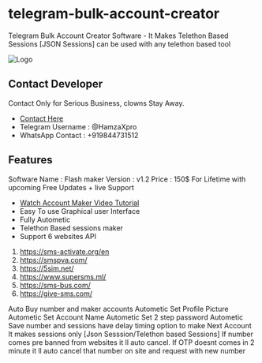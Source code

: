 # telegram-bulk-account-creator
Telegram Bulk Account Creator Software - It Makes Telethon Based Sessions [JSON Sessions] can be used with any telethon based tool

![Logo](https://blogger.googleusercontent.com/img/b/R29vZ2xl/AVvXsEiPNdfCEIW16pi1gtuUJ-VokNfMaiz5LgMsWyn84V4lJYmrbv_zhCtcjsh1mNoJzK3RAB8-aOZCGJYi3pk4sUplu8Xd6Dn7FGlf6tEbqX_u4-APdTu0Nm-h2R5kp-q8hihtDaGUTDNkhy_sf89o5sUezPi6vCI2G7Nql9AFoDkf9sBHykgFE3BtTPLEjA/s421/flashmakerv1.2.jpg)


## Contact Developer 

Contact Only for Serious Business, clowns Stay Away.

- [Contact Here](https://www.cryptoxpromoter.com/buy-now/)
- Telegram Username : @HamzaXpro
- WhatsApp Contact : +919844731512

## Features
Software Name : Flash maker
Version : v1.2 
Price : 150$ For Lifetime with upcoming Free Updates + live Support
- [Watch Account Maker Video Tutorial](https://www.youtube.com/watch?v=VdyyIK_iD_8)
- Easy To use Graphical user Interface
- Fully Autometic
- Telethon Based sessions maker
- Support 6 websites API
1. https://sms-activate.org/en
2. https://smspva.com/
3. https://5sim.net/
4. https://www.supersms.ml/
5. https://sms-bus.com/
6. https://give-sms.com/

Auto Buy number and maker accounts
Autometic Set Profile Picture
Autometic Set Account Name
Autometic Set 2 step password
Autometic Save number and sessions
have delay timing option to make Next Account
It makes sessions only [Json Sesssion/Telethon based Sessions]
If number comes pre banned from websites it ll auto cancel.
If OTP doesnt comes in 2 minute it ll auto cancel that number on site and request with new number

